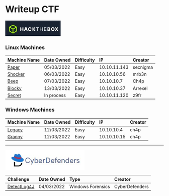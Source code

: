 # Writeup CTF

![HTB](https://github.com/b14nc0/CTF/blob/main/HTB/images/htb.jpg)
### Linux Machines

| Machine Name | Date Owned | Difficulty | IP | Creator |
| :--- | :--- | :--- | :--- | :--- |
| [Paper](https://github.com/b14nc0/CTF/blob/main/HTB/paper.md) | 05/03/2022 | Easy | 10.10.11.143 |  secnigma | 
| [Shocker](https://github.com/b14nc0/CTF/blob/main/HTB/shocker.md) | 06/03/2022 | Easy | 10.10.10.56 | mrb3n  |
| [Beep](https://github.com/b14nc0/CTF/blob/main/HTB/beep.md) | 07/03/2022  | Easy | 10.10.10.7 | Ch4p  |
| [Blocky](https://github.com/b14nc0/CTF/blob/main/HTB/blocky.md) | 13/03/2022 | Easy | 10.10.10.37 | Arrexel  |
| [Secret]() | In process | Easy | 10.10.11.120 | z9fr |
### Windows Machines

| Machine Name | Date Owned | Difficulty | IP | Creator |
| :--- | :--- | :--- | :--- | :--- |
| [Legacy](https://github.com/b14nc0/CTF/blob/main/HTB/legacy.md) | 12/03/2022 | Easy | 10.10.10.4 | ch4p | 
| [Granny](https://github.com/b14nc0/CTF/blob/main/HTB/granny.md) | 12/03/2022 | Easy | 10.10.10.15 | ch4p |

***

![Cyberdefense](https://github.com/b14nc0/CTF/blob/main/HTB/images/cyberdefense.jpg)

| Challenge | Date Owned | Type | Creator |
| :--- | :--- | :--- | :--- |
| [DetectLog4J](https://github.com/b14nc0/CTF/blob/main/CyberDefenders/DetectLog4j.md) | 04/03/2022 | Windows Forensics |  CyberDefenders |
